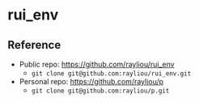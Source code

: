 # rui_env

## Reference
- Public repo: https://github.com/rayliou/rui_env
  - `git clone git@github.com:rayliou/rui_env.git`
- Personal repo: https://github.com/rayliou/p
  - `git clone git@github.com:rayliou/p.git`